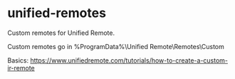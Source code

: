 # unified-remotes
Custom remotes for Unified Remote.

Custom remotes go in %ProgramData%\Unified Remote\Remotes\Custom

Basics: https://www.unifiedremote.com/tutorials/how-to-create-a-custom-ir-remote
